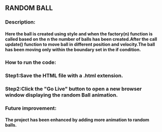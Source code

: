 ## RANDOM BALL

### Description:
#### Here the ball is created using style and when the factory(n) function is called based on the n the number of balls has been created.After the call update() function to move ball in different position and velocity.The ball has been moving only within the boundary set in the if condition.

### How to run the code:

### Step1:Save the HTML file with a .html extension.

### Step2:Click the "Go Live" button to open a new browser window displaying the random Ball animation.

### Future improvement:

#### The project has been enhanced by adding more animation to random balls.
